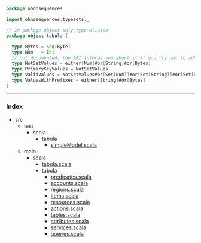 
```scala
package ohnosequences

import ohnosequences.typesets._

// in package object only type-aliases
package object tabula {
  
  type Bytes = Seq[Byte]
  type Num   = Int
  // not documented; the API informs you about it if you try not to adhere to it
  type NotSetValues = either[Num]#or[String]#or[Bytes]
  type PrimaryKeyValues = NotSetValues
  type ValidValues = NotSetValues#or[Set[Num]]#or[Set[String]]#or[Set[Bytes]]
  type ValuesWithPrefixes = either[String]#or[Bytes]
}
```


------

### Index

+ src
  + test
    + scala
      + tabula
        + [simpleModel.scala][test/scala/tabula/simpleModel.scala]
  + main
    + scala
      + [tabula.scala][main/scala/tabula.scala]
      + tabula
        + [predicates.scala][main/scala/tabula/predicates.scala]
        + [accounts.scala][main/scala/tabula/accounts.scala]
        + [regions.scala][main/scala/tabula/regions.scala]
        + [items.scala][main/scala/tabula/items.scala]
        + [resources.scala][main/scala/tabula/resources.scala]
        + [actions.scala][main/scala/tabula/actions.scala]
        + [tables.scala][main/scala/tabula/tables.scala]
        + [attributes.scala][main/scala/tabula/attributes.scala]
        + [services.scala][main/scala/tabula/services.scala]
        + [queries.scala][main/scala/tabula/queries.scala]

[test/scala/tabula/simpleModel.scala]: ../../test/scala/tabula/simpleModel.scala.md
[main/scala/tabula.scala]: tabula.scala.md
[main/scala/tabula/predicates.scala]: tabula/predicates.scala.md
[main/scala/tabula/accounts.scala]: tabula/accounts.scala.md
[main/scala/tabula/regions.scala]: tabula/regions.scala.md
[main/scala/tabula/items.scala]: tabula/items.scala.md
[main/scala/tabula/resources.scala]: tabula/resources.scala.md
[main/scala/tabula/actions.scala]: tabula/actions.scala.md
[main/scala/tabula/tables.scala]: tabula/tables.scala.md
[main/scala/tabula/attributes.scala]: tabula/attributes.scala.md
[main/scala/tabula/services.scala]: tabula/services.scala.md
[main/scala/tabula/queries.scala]: tabula/queries.scala.md